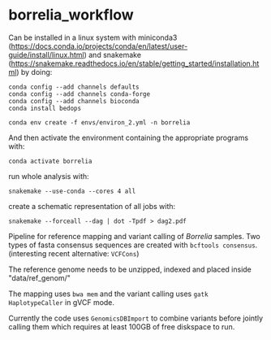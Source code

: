 # borrelia_workflow

Can be installed in a linux system with miniconda3 (https://docs.conda.io/projects/conda/en/latest/user-guide/install/linux.html) and snakemake (https://snakemake.readthedocs.io/en/stable/getting_started/installation.html) by doing:

```
conda config --add channels defaults
conda config --add channels conda-forge
conda config --add channels bioconda
conda install bedops

conda env create -f envs/environ_2.yml -n borrelia
```

And then activate the environment containing the appropriate programs with:

```
conda activate borrelia
```

run whole analysis with:

```
snakemake --use-conda --cores 4 all
```

create a schematic representation of all jobs with:

```
snakemake --forceall --dag | dot -Tpdf > dag2.pdf
```

Pipeline for reference mapping and variant calling of _Borrelia_ samples. Two types of fasta consensus sequences are created with `bcftools consensus`. (interesting recent alternative: `VCFCons`)

The reference genome needs to be unzipped, indexed and placed inside "data/ref_genom/"

The mapping uses `bwa mem` and the variant calling uses `gatk HaplotypeCaller` in gVCF mode.

Currently the code uses `GenomicsDBImport` to combine variants before jointly calling them which requires at least 100GB of free diskspace to run.
